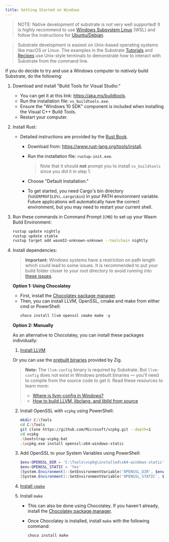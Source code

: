 ```yaml
---
title: Getting Started on Windows
---
```


> NOTE: Native development of substrate is _not_ very well supported! It is _highly_ recommend to
> use [Windows Subsystem Linux](https://docs.microsoft.com/en-us/windows/wsl/install-win10) (WSL)
> and follow the instructions for [Ubuntu/Debian](index#ubuntudebian). 

> Substrate development is easiest on Unix-based operating systems like macOS or Linux. The examples
in the Substrate [Tutorials](../../../../tutorials) and [Recipes](https://substrate.dev/recipes/)
use Unix-style terminals to demonstrate how to interact with Substrate from the command line.

If you do decide to try and use a Windows computer to _natively_ build Substrate, do the following:

1. Download and install "Build Tools for Visual Studio:"

   - You can get it at this link: https://aka.ms/buildtools.
   - Run the installation file: `vs_buildtools.exe`.
   - Ensure the "Windows 10 SDK" component is included when installing the Visual C++ Build Tools.
   - Restart your computer.

2. Install Rust:

   - Detailed instructions are provided by the
     [Rust Book](https://doc.rust-lang.org/book/ch01-01-installation.html#installing-rustup-on-windows).

     - Download from: https://www.rust-lang.org/tools/install.
     - Run the installation file: `rustup-init.exe`.

       > Note that it should **not** prompt you to install `vs_buildtools` since you did it in
       > step 1.

     - Choose "Default Installation."
     - To get started, you need Cargo's bin directory (`%USERPROFILE%\.cargo\bin`) in your PATH
       environment variable. Future applications will automatically have the correct environment,
       but you may need to restart your current shell.

3. Run these commands in Command Prompt (`CMD`) to set up your Wasm Build Environment:

   ```bash
   rustup update nightly
   rustup update stable
   rustup target add wasm32-unknown-unknown --toolchain nightly
   ```

4. Install dependencies:
   
   > **Important:** Windows systems have a restriction on path length which could lead to some issues. It is 
   recommended to put your build folder closer to your root directory to avoid running into [these issues](https://github.com/substrate-developer-hub/substrate-node-template/issues/185).

   **Option 1: Using Chocolatey**

   - First, install the [Chocolatey package manager](https://community.chocolatey.org/courses/installation/installing).
   - Then, you can install LLVM, OpenSSL, cmake and make from either cmd or PowerShell:
      ```powershell
      choco install llvm openssl cmake make -y
      ```

   **Option 2: Manually**

   As an alternative to Chocolatey, you can install these packages individually:
     1. [Install LLVM](https://releases.llvm.org/download.html)

      Or you can use the [prebuilt binaries](https://github.com/ziglang/zig/wiki/Building-Zig-on-Windows#option-2-using-cmake-and-microsoft-visual-studio) provided by Zig.
      
      > **Note:** The `llvm-config` binary is required by Substrate. But `llvm-config` does not exist in Windows prebuilt binaries &mdash; you'll need to compile from the source code to get it. Read these resources to learn more:
      > - [Where is llvm-config in Windows?](https://stackoverflow.com/questions/17096804/where-is-llvm-config-in-windows)
      > - [How to build LLVM, libclang, and liblld from source](https://github.com/ziglang/zig/wiki/How-to-build-LLVM,-libclang,-and-liblld-from-source#windows)

     2. Install OpenSSL with `vcpkg` using PowerShell:

        ```bash
        mkdir C:\Tools
        cd C:\Tools
        git clone https://github.com/Microsoft/vcpkg.git --depth=1
        cd vcpkg
        .\bootstrap-vcpkg.bat
        .\vcpkg.exe install openssl:x64-windows-static
        ```

     3. Add OpenSSL to your System Variables using PowerShell:

        ```powershell
        $env:OPENSSL_DIR = 'C:\Tools\vcpkg\installed\x64-windows-static'
        $env:OPENSSL_STATIC = 'Yes'
        [System.Environment]::SetEnvironmentVariable('OPENSSL_DIR', $env:OPENSSL_DIR, [System.EnvironmentVariableTarget]::User)
        [System.Environment]::SetEnvironmentVariable('OPENSSL_STATIC', $env:OPENSSL_STATIC, [System.EnvironmentVariableTarget]::User)
        ```

     4. [Install `cmake`](https://cmake.org/download/)

     5.  Install `make`
         - This can also be done using Chocolatey. If you haven't already, install the [Chocolatey package manager](https://chocolatey.org/install).
         - Once Chocolatey is installed, install `make` with the following command:

           ```powershell
           choco install make
           ```
